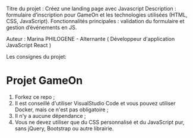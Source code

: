 Titre du projet : Créez une landing page avec Javascript
Description : formulaire d’inscription pour GameOn et les technologies utilisées (HTML, CSS, JavaScript).
Fonctionnalités principales : validation du formulaire et gestion d’événements en JS.


Auteur : Marina PHILOGENE - Alternante 
( Développeur d'application JavaScript React ) 

Les consignes du projet:
# Projet GameOn
1. Forkez ce repo ;
2. Il est conseillé d'utiliser VisualStudio Code et vous pouvez utiliser Docker, mais ce n'est pas obligatoire ;
3. Il n'y a aucune dépendance ;
4. Vous ne devez utiliser que du CSS personnalisé et du JavaScript pur, sans jQuery, Bootstrap ou autre librairie.
